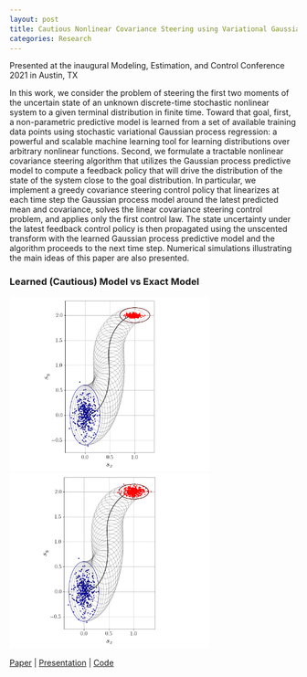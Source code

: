 ```yaml
---
layout: post
title: Cautious Nonlinear Covariance Steering using Variational Gaussian Process Predictive Models
categories: Research
---
```


Presented at the inaugural Modeling, Estimation, and Control Conference 2021 in Austin, TX

In this work, we consider the problem of steering the first two moments of the uncertain state of an unknown discrete-time stochastic nonlinear system to a given terminal distribution in finite time. Toward that goal, first, a non-parametric predictive model is learned from a set of available training data points using stochastic variational Gaussian process regression: a powerful and scalable machine learning tool for learning distributions over arbitrary nonlinear functions. Second, we formulate a tractable nonlinear covariance steering algorithm that utilizes the Gaussian process predictive model to compute a feedback policy that will drive the distribution of the state of the system close to the goal distribution. In particular, we implement a greedy covariance steering control policy that linearizes at each time step the Gaussian process model around the latest predicted mean and covariance, solves the linear covariance steering control problem, and applies only the first control law. The state uncertainty under the latest feedback control policy is then propagated using the unscented transform with the learned Gaussian process predictive model and the algorithm proceeds to the next time step. Numerical simulations illustrating the main ideas of this paper are also presented.

### Learned (Cautious) Model vs Exact Model

<p float="left">
  <img src="docs/gp_position_uncertainties.png" width="350" />
  <img src="docs/exact_position_uncertainties.png" width="350" />
</p>

[Paper](https://arxiv.org/pdf/2010.00778.pdf) | [Presentation](/docs/MECC_2021_Presentation_Cautious_Nonlinear_Covariance_Steering_using_Variational_Gaussian_Process_Predictive_Models.pdf) | [Code](https://github.com/alextsolovikos/greedyGPCS)
